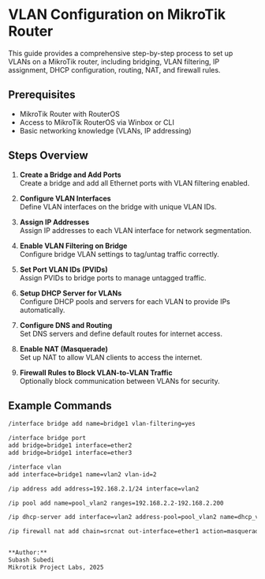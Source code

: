 # VLAN Configuration on MikroTik Router

This guide provides a comprehensive step-by-step process to set up VLANs on a MikroTik router, including bridging, VLAN filtering, IP assignment, DHCP configuration, routing, NAT, and firewall rules.

## Prerequisites

- MikroTik Router with RouterOS
- Access to MikroTik RouterOS via Winbox or CLI
- Basic networking knowledge (VLANs, IP addressing)

## Steps Overview

1. **Create a Bridge and Add Ports**  
   Create a bridge and add all Ethernet ports with VLAN filtering enabled.

2. **Configure VLAN Interfaces**  
   Define VLAN interfaces on the bridge with unique VLAN IDs.

3. **Assign IP Addresses**  
   Assign IP addresses to each VLAN interface for network segmentation.

4. **Enable VLAN Filtering on Bridge**  
   Configure bridge VLAN settings to tag/untag traffic correctly.

5. **Set Port VLAN IDs (PVIDs)**  
   Assign PVIDs to bridge ports to manage untagged traffic.

6. **Setup DHCP Server for VLANs**  
   Configure DHCP pools and servers for each VLAN to provide IPs automatically.

7. **Configure DNS and Routing**  
   Set DNS servers and define default routes for internet access.

8. **Enable NAT (Masquerade)**  
   Set up NAT to allow VLAN clients to access the internet.

9. **Firewall Rules to Block VLAN-to-VLAN Traffic**  
   Optionally block communication between VLANs for security.

## Example Commands

```bash
/interface bridge add name=bridge1 vlan-filtering=yes

/interface bridge port
add bridge=bridge1 interface=ether2
add bridge=bridge1 interface=ether3

/interface vlan
add interface=bridge1 name=vlan2 vlan-id=2

/ip address add address=192.168.2.1/24 interface=vlan2

/ip pool add name=pool_vlan2 ranges=192.168.2.2-192.168.2.200

/ip dhcp-server add interface=vlan2 address-pool=pool_vlan2 name=dhcp_vlan2 disabled=no

/ip firewall nat add chain=srcnat out-interface=ether1 action=masquerade


**Author:**  
Subash Subedi  
Mikrotik Project Labs, 2025